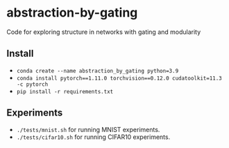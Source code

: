 # abstraction-by-gating
Code for exploring structure in networks with gating and modularity

## Install

* `conda create --name abstraction_by_gating python=3.9`
* `conda install pytorch==1.11.0 torchvision==0.12.0 cudatoolkit=11.3 -c pytorch`
* `pip install -r requirements.txt`

## Experiments

* `./tests/mnist.sh` for running MNIST experiments.
* `./tests/cifar10.sh` for running CIFAR10 experiments.